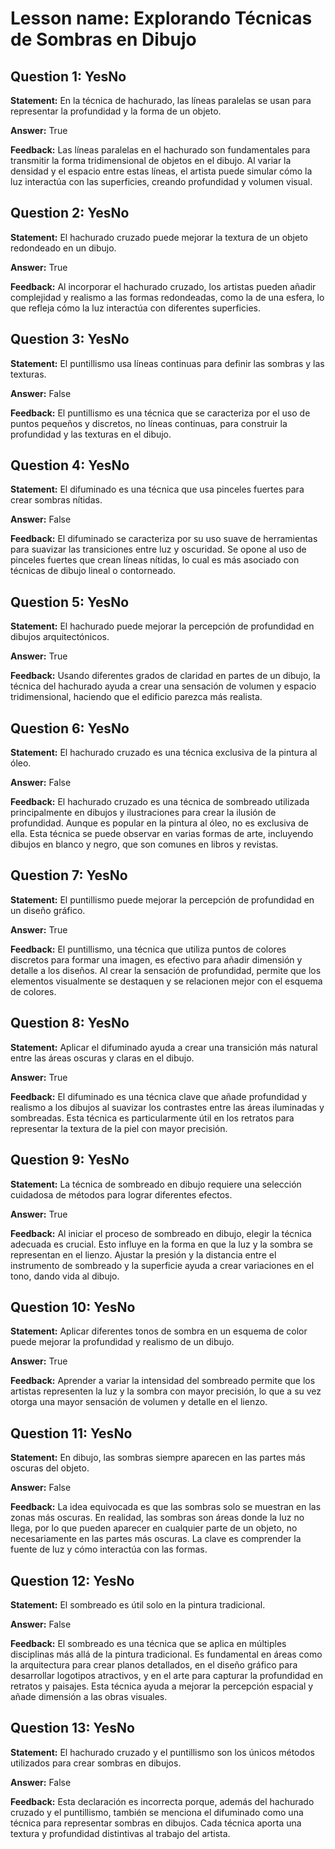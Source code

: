 # Lesson name: Explorando Técnicas de Sombras en Dibujo

## Question 1: YesNo

**Statement:** En la técnica de hachurado, las líneas paralelas se usan para representar la profundidad y la forma de un objeto.

**Answer:** True

**Feedback:**
Las líneas paralelas en el hachurado son fundamentales para transmitir la forma tridimensional de objetos en el dibujo. Al variar la densidad y el espacio entre estas líneas, el artista puede simular cómo la luz interactúa con las superficies, creando profundidad y volumen visual.


## Question 2: YesNo

**Statement:** El hachurado cruzado puede mejorar la textura de un objeto redondeado en un dibujo.

**Answer:** True

**Feedback:**
Al incorporar el hachurado cruzado, los artistas pueden añadir complejidad y realismo a las formas redondeadas, como la de una esfera, lo que refleja cómo la luz interactúa con diferentes superficies.


## Question 3: YesNo

**Statement:** El puntillismo usa líneas continuas para definir las sombras y las texturas.

**Answer:** False

**Feedback:**
El puntillismo es una técnica que se caracteriza por el uso de puntos pequeños y discretos, no líneas continuas, para construir la profundidad y las texturas en el dibujo.


## Question 4: YesNo

**Statement:** El difuminado es una técnica que usa pinceles fuertes para crear sombras nítidas.

**Answer:** False

**Feedback:**
El difuminado se caracteriza por su uso suave de herramientas para suavizar las transiciones entre luz y oscuridad. Se opone al uso de pinceles fuertes que crean líneas nítidas, lo cual es más asociado con técnicas de dibujo lineal o contorneado.


## Question 5: YesNo

**Statement:** El hachurado puede mejorar la percepción de profundidad en dibujos arquitectónicos.

**Answer:** True

**Feedback:**
Usando diferentes grados de claridad en partes de un dibujo, la técnica del hachurado ayuda a crear una sensación de volumen y espacio tridimensional, haciendo que el edificio parezca más realista.


## Question 6: YesNo

**Statement:** El hachurado cruzado es una técnica exclusiva de la pintura al óleo.

**Answer:** False

**Feedback:**
El hachurado cruzado es una técnica de sombreado utilizada principalmente en dibujos y ilustraciones para crear la ilusión de profundidad. Aunque es popular en la pintura al óleo, no es exclusiva de ella. Esta técnica se puede observar en varias formas de arte, incluyendo dibujos en blanco y negro, que son comunes en libros y revistas.


## Question 7: YesNo

**Statement:** El puntillismo puede mejorar la percepción de profundidad en un diseño gráfico.

**Answer:** True

**Feedback:**
El puntillismo, una técnica que utiliza puntos de colores discretos para formar una imagen, es efectivo para añadir dimensión y detalle a los diseños. Al crear la sensación de profundidad, permite que los elementos visualmente se destaquen y se relacionen mejor con el esquema de colores.


## Question 8: YesNo

**Statement:** Aplicar el difuminado ayuda a crear una transición más natural entre las áreas oscuras y claras en el dibujo.

**Answer:** True

**Feedback:**
El difuminado es una técnica clave que añade profundidad y realismo a los dibujos al suavizar los contrastes entre las áreas iluminadas y sombreadas. Esta técnica es particularmente útil en los retratos para representar la textura de la piel con mayor precisión.


## Question 9: YesNo

**Statement:** La técnica de sombreado en dibujo requiere una selección cuidadosa de métodos para lograr diferentes efectos.

**Answer:** True

**Feedback:**
Al iniciar el proceso de sombreado en dibujo, elegir la técnica adecuada es crucial. Esto influye en la forma en que la luz y la sombra se representan en el lienzo. Ajustar la presión y la distancia entre el instrumento de sombreado y la superficie ayuda a crear variaciones en el tono, dando vida al dibujo.


## Question 10: YesNo

**Statement:** Aplicar diferentes tonos de sombra en un esquema de color puede mejorar la profundidad y realismo de un dibujo.

**Answer:** True

**Feedback:**
Aprender a variar la intensidad del sombreado permite que los artistas representen la luz y la sombra con mayor precisión, lo que a su vez otorga una mayor sensación de volumen y detalle en el lienzo.


## Question 11: YesNo

**Statement:** En dibujo, las sombras siempre aparecen en las partes más oscuras del objeto.

**Answer:** False

**Feedback:**
La idea equivocada es que las sombras solo se muestran en las zonas más oscuras. En realidad, las sombras son áreas donde la luz no llega, por lo que pueden aparecer en cualquier parte de un objeto, no necesariamente en las partes más oscuras. La clave es comprender la fuente de luz y cómo interactúa con las formas.


## Question 12: YesNo

**Statement:** El sombreado es útil solo en la pintura tradicional.

**Answer:** False

**Feedback:**
El sombreado es una técnica que se aplica en múltiples disciplinas más allá de la pintura tradicional. Es fundamental en áreas como la arquitectura para crear planos detallados, en el diseño gráfico para desarrollar logotipos atractivos, y en el arte para capturar la profundidad en retratos y paisajes. Esta técnica ayuda a mejorar la percepción espacial y añade dimensión a las obras visuales.


## Question 13: YesNo

**Statement:** El hachurado cruzado y el puntillismo son los únicos métodos utilizados para crear sombras en dibujos.

**Answer:** False

**Feedback:**
Esta declaración es incorrecta porque, además del hachurado cruzado y el puntillismo, también se menciona el difuminado como una técnica para representar sombras en dibujos. Cada técnica aporta una textura y profundidad distintivas al trabajo del artista.

